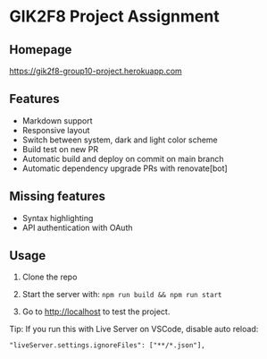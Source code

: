 # GIK2F8 Project Assignment

## Homepage

<https://gik2f8-group10-project.herokuapp.com>

## Features

* Markdown support
* Responsive layout
* Switch between system, dark and light color scheme
* Build test on new PR
* Automatic build and deploy on commit on main branch
* Automatic dependency upgrade PRs with renovate[bot]

## Missing features

* Syntax highlighting
* API authentication with OAuth

## Usage

1. Clone the repo

2. Start the server with: `npm run build && npm run start`

3. Go to <http://localhost> to test the project.

Tip: If you run this with Live Server on VSCode, disable auto reload:

```
"liveServer.settings.ignoreFiles": ["**/*.json"],
```

